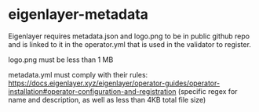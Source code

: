 # eigenlayer-metadata

Eigenlayer requires metadata.json and logo.png to be in public github repo and is linked to it in the operator.yml that is used in the validator to register.

logo.png must be less than 1 MB

metadata.yml must comply with their rules:
https://docs.eigenlayer.xyz/eigenlayer/operator-guides/operator-installation#operator-configuration-and-registration
(specific regex for name and description, as well as less than 4KB total file size)
